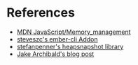 # References

- [MDN JavaScript/Memory_management](https://developer.mozilla.org/en-US/docs/Web/JavaScript/Memory_management)
- [steveszc's ember-cli Addon](https://github.com/steveszc/ember-cli-memory-leak-detector)
- [stefanpenner's heapsnapshot library](https://github.com/stefanpenner/heapsnapshot)
- [Jake Archibald's blog post](https://jakearchibald.com/2024/garbage-collection-and-closures/)
